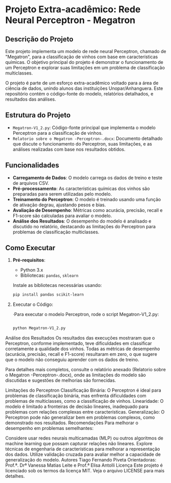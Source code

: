 # Projeto Extra-acadêmico: Rede Neural Perceptron - Megatron

## Descrição do Projeto

Este projeto implementa um modelo de rede neural Perceptron, chamado de "Megatron", para a classificação de vinhos com base em características químicas. O objetivo principal do projeto é demonstrar o funcionamento de um Perceptron e explorar suas limitações em um problema de classificação multiclasses.

O projeto é parte de um esforço extra-acadêmico voltado para a área de ciência de dados, unindo alunos das instituições Unopar/Anhanguera. Este repositório contém o código-fonte do modelo, relatórios detalhados, e resultados das análises.

## Estrutura do Projeto

- `Megatron-V1_2.py`: Código-fonte principal que implementa o modelo Perceptron para a classificação de vinhos.
- `Relatorio sobre o Megatron -Perceptron-.docx`: Documento detalhado que discute o funcionamento do Perceptron, suas limitações, e as análises realizadas com base nos resultados obtidos.

## Funcionalidades

- **Carregamento de Dados**: O modelo carrega os dados de treino e teste de arquivos CSV.
- **Pré-processamento**: As características químicas dos vinhos são preparadas para serem utilizadas pelo modelo.
- **Treinamento do Perceptron**: O modelo é treinado usando uma função de ativação degrau, ajustando pesos e bias.
- **Avaliação de Desempenho**: Métricas como acurácia, precisão, recall e F1-score são calculadas para avaliar o modelo.
- **Análise dos Resultados**: O desempenho do modelo é analisado e discutido no relatório, destacando as limitações do Perceptron para problemas de classificação multiclasses.

## Como Executar

1. **Pré-requisitos**:
   - Python 3.x
   - Bibliotecas: `pandas`, `sklearn`
   
   Instale as bibliotecas necessárias usando:
   ```bash
   pip install pandas scikit-learn

2. Executar o Código:

    ·Para executar o modelo Perceptron, rode o script Megatron-V1_2.py:

    ```bash
    
    python Megatron-V1_2.py


Análise dos Resultados
Os resultados das execuções mostraram que o Perceptron, conforme implementado, teve dificuldades em classificar corretamente a qualidade dos vinhos. Todas as métricas de desempenho (acurácia, precisão, recall e F1-score) resultaram em zero, o que sugere que o modelo não conseguiu aprender com os dados de treino.

Para detalhes mais completos, consulte o relatório anexado (Relatorio sobre o Megatron -Perceptron-.docx), onde as limitações do modelo são discutidas e sugestões de melhorias são fornecidas.

Limitações do Perceptron
Classificação Binária: O Perceptron é ideal para problemas de classificação binária, mas enfrenta dificuldades com problemas de multiclasses, como a classificação de vinhos.
Linearidade: O modelo é limitado a fronteiras de decisão lineares, inadequado para problemas com relações complexas entre características.
Generalização: O Perceptron pode não generalizar bem em problemas complexos, como demonstrado nos resultados.
Recomendações
Para melhorar o desempenho em problemas semelhantes:

Considere usar redes neurais multicamadas (MLP) ou outros algoritmos de machine learning que possam capturar relações não lineares.
Explore técnicas de engenharia de características para melhorar a representação dos dados.
Utilize validação cruzada para avaliar melhor a capacidade de generalização do modelo.
Autores
Tiago Fernando Piveta
Orientadoras: Prof.ª. Drª Vanessa Matias Leite e Prof.ª Elisa Antolli
Licença
Este projeto é licenciado sob os termos da licença MIT. Veja o arquivo LICENSE para mais detalhes.